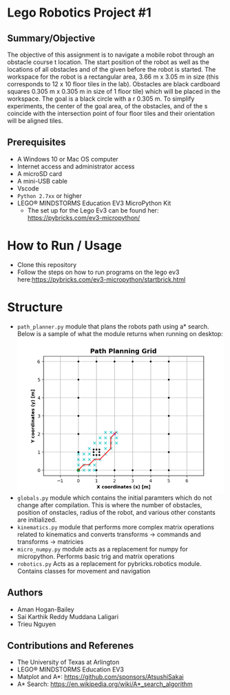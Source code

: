 # Lego Robotics Project #1
## Summary/Objective
The objective of this assignment is to navigate a mobile robot through an obstacle course t
location. The start position of the robot as well as the locations of all obstacles and of the
given before the robot is started.
The workspace for the robot is a rectangular area, 3.66 m x 3.05 m in size (this corresponds to
12 x 10 floor tiles in the lab). Obstacles are black cardboard squares 0.305 m x 0.305 m in
size of 1 floor tile) which will be placed in the workspace. The goal is a black circle with a r
0.305 m. To simplify experiments, the center of the goal area, of the obstacles, and of the s
coincide with the intersection point of four floor tiles and their orientation will be aligned
tiles.

## Prerequisites
- A Windows 10 or Mac OS computer
- Internet access and administrator access
- A microSD card
- A mini-USB cable
- Vscode
- `Python 2.7xx` or higher
- LEGO® MINDSTORMS Education EV3 MicroPython Kit
    - The set up for the Lego Ev3 can be found her: https://pybricks.com/ev3-micropython/

# How to Run / Usage
- Clone this repository
- Follow the steps on how to run programs on the lego ev3 here:https://pybricks.com/ev3-micropython/startbrick.html

# Structure
- `path_planner.py` module that plans the robots path using a* search. Below is a sample of what the module returns when running on desktop: ![Image of path planner](pathplanned.png)
- `globals.py` module which contains the initial paramters which do not change after compilation. This is where the number of obstacles, position of onstacles, radius of the robot, and various other constants are initialized. 
- `kinematics.py` module that performs more complex matrix operations related to kinematics and converts transforms -> commands and transforms -> matricies
- `micro_numpy.py` module acts as a replacement for numpy for micropython. Performs basic trig and matrix operations
- `robotics.py` Acts as a replacement for pybricks.robotics module. Contains classes for movement and navigation

## Authors
- Aman Hogan-Bailey
- Sai Karthik Reddy Muddana Laligari
- Trieu Nguyen

## Contributions and Referenes
- The University of Texas at Arlington
- LEGO® MINDSTORMS Education EV3
- Matplot and A*: https://github.com/sponsors/AtsushiSakai
- A* Search: https://en.wikipedia.org/wiki/A*_search_algorithm
